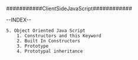 ###########ClientSideJavaScript############

--INDEX--

    5. Object Oriented Java Script
        1. Constructors and this Keyword
        2. Built In Constructors
        3. Prototype
        4. Prototypal inheritance
